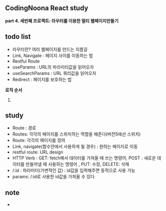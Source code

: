## CodingNoona React study

<b>part 4. 세번째 프로젝트: 라우터를 이용한 멀티 웹페이지만들기</b>

## todo list

- 라우터란? 여러 웹페이지를 만드는 지름길
- Link, Navigate : 페이지 사이를 이동하는 법
- Restful Route
- useParams : URL의 파라미터값을 읽어오자
- useSearchParams : URL 쿼리값을 읽어오자
- Redirect : 페이지를 보호하는 법

<b>로직 순서</b>

1.

## study

- Route : 경로
- Routes: 각각의 페이지를 스위치하는 역할을 해준다(버전5에선 스위치)
- Route: 각각의 페이지를 정의
- Link, navigate(함수안에서 사용하게 될 경우) : 원하는 페이지로 이동
- restful route: URL design
- HTTP Verb : GET: fetch해서 데이터를 가져올 때 쓰는 명령어, POST : 새로운 데이터를 만들어낼 때 사용하는 명령어 , PUT: 수정, DELETE: 삭제
- /:id : 파라미터(가변적인 값) : id값을 입력해주면 동적으로 사용 가능
- params: /:id로 사용한 id값을 가져올 수 있다

## note

-
